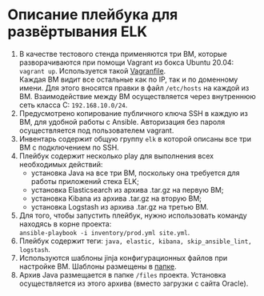 # Описание плейбука для развёртывания ELK

1. В качестве тестового стенда применяются три ВМ, которые разворачиваются при помощи Vagrant из бокса Ubuntu 20.04: `vagrant up`. Используется такой [Vagranfile](https://github.com/Protosuv/devops-netology/blob/master/myansible/playbook2/ELK/Vagrantfile).  
Каждая ВМ видит все остальные как по IP, так и по доменному имени. Для этого вносятся правки в файл `/etc/hosts` на каждой из ВМ. Взаимодействие между ВМ осуществляется через внутреннюю сеть класса C: `192.168.10.0/24`.
2. Предусмотрено копирование публичного ключа SSH в каждую из ВМ, для удобной работы с Ansible. Авторизация без пароля осуществляется под пользователем vagrant.
3. Инвентарь содержит общую группу `elk` в которой описаны все три ВМ с подключением по SSH.
4. Плейбук содержит несколько play для выполнения всех необходимых действий:
   - установка Java на все три ВМ, поскольку она требуется для работы приложений стека ELK;
   - установка Elasticsearch из архива .tar.gz на первую ВМ;
   - установка Kibana из архива .tar.gz на вторую ВМ;
   - установка Logstash из архива .tar.gz на третью ВМ.
5. Для того, чтобы запустить плейбук, нужно использовать команду находясь в корне проекта:  
   `ansible-playbook -i inventory/prod.yml site.yml`.
6. Плейбук содержит теги: `java, elastic, kibana, skip_ansible_lint, logstash`.
7. Используются шаблоны jinja конфигурационных файлов при настройке ВМ. Шаблоны размещены в [папке](https://github.com/Protosuv/devops-netology/tree/master/myansible/playbook2/templates). 
8. Архив Java размещается в папке `/files` проекта. Установка осуществляется из этого архива (вместо загрузки с сайта Oracle).  